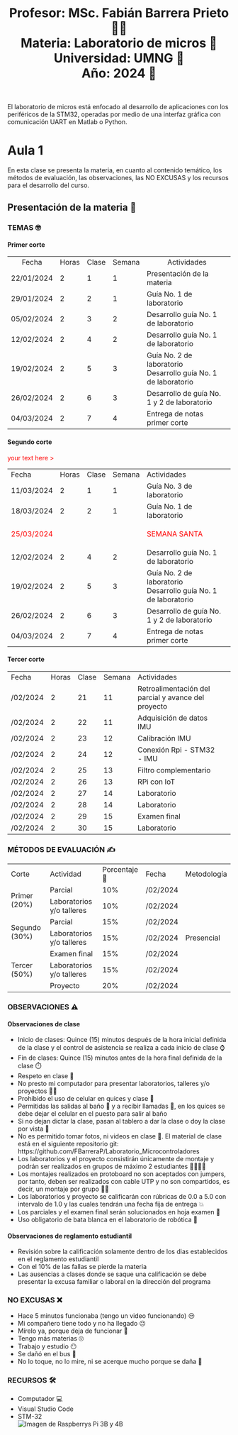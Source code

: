 <h1 align="center">Profesor: MSc. Fabián Barrera Prieto 👨‍🏫<br>
Materia: Laboratorio de micros 🏧<br>
Universidad: UMNG 🏫<br>
Año: 2024 📅</h1><br>

El laboratorio de micros está enfocado al desarrollo de aplicaciones con los periféricos de la STM32, operadas por medio de una interfaz gráfica con comunicación UART en Matlab o Python.

<h1>Aula 1</h1>

En esta clase se presenta la materia, en cuanto al contenido temático, los métodos de evaluación, las observaciones, las NO EXCUSAS y los recursos para el desarrollo del curso.

<h2>Presentación de la materia 🚀</h2>

<h3>TEMAS 🤓</h3>

<h4>Primer corte</h4>

<table>
	<tr>
		<td style="text-align:center">Fecha</td> <td style="text-align:center">Horas</td> <td style="text-align:center">Clase</td> <td style="text-align:center">Semana</td> <td style="text-align:center">Actividades</td>
	</tr>
	<tr>
		<td>22/01/2024</td> <td>2</td> <td>1</td> <td>1</td> <td>Presentación de la materia</td>
	</tr>
	<tr>
		<td>29/01/2024</td> <td>2</td> <td>2</td> <td>1</td> <td>Guía No. 1 de laboratorio</td>
	</tr>
	<tr>
		<td>05/02/2024</td> <td>2</td> <td>3</td> <td>2</td> <td>Desarrollo guía No. 1 de laboratorio</td>
	</tr>
	<tr>
		<td>12/02/2024</td> <td>2</td> <td>4</td> <td>2</td> <td>Desarrollo guía No. 1 de laboratorio</td>
	</tr>
	<tr>
		<td>19/02/2024</td> <td>2</td> <td>5</td> <td>3</td> <td>Guía No. 2 de laboratorio<br>Desarrollo guía No. 1 de laboratorio</td>
	</tr>
	<tr>
		<td>26/02/2024</td> <td>2</td> <td>6</td> <td>3</td> <td>Desarrollo de guía No. 1 y 2 de laboratorio</td><!--Semana de parciales del primer corte-->
	</tr>
	<tr>
		<td>04/03/2024</td> <td>2</td> <td>7</td> <td>4</td> <td>Entrega de notas primer corte</td>
	</tr>

</table>

<h4>Segundo corte</h4>

<span style="color:red;">your text here > </span>

<table>
	<tr>
		<td>Fecha</td> <td>Horas</td> <td>Clase</td> <td>Semana</td> <td>Actividades</td>
	</tr>
	<tr>
		<td>11/03/2024</td> <td>2</td> <td>1</td> <td>1</td> <td>Guía No. 3 de laboratorio</td>
	</tr>
	<tr>
		<td>18/03/2024</td> <td>2</td> <td>2</td> <td>1</td> <td>Guía No. 1 de laboratorio</td>
	</tr>
	<tr>
		<td><p style="color:red">25/03/2024</p></td> <td></td> <td></td> <td></td> <td><font color="red">SEMANA SANTA</font></td>
	</tr>
	<tr>
		<td>12/02/2024</td> <td>2</td> <td>4</td> <td>2</td> <td>Desarrollo guía No. 1 de laboratorio</td>
	</tr>
	<tr>
		<td>19/02/2024</td> <td>2</td> <td>5</td> <td>3</td> <td>Guía No. 2 de laboratorio<br>Desarrollo guía No. 1 de laboratorio</td>
	</tr>
	<tr>
		<td>26/02/2024</td> <td>2</td> <td>6</td> <td>3</td> <td>Desarrollo de guía No. 1 y 2 de laboratorio</td>
	</tr>
	<tr>
		<td>04/03/2024</td> <td>2</td> <td>7</td> <td>4</td> <td>Entrega de notas primer corte</td>
	</tr>

</table>

<h4>Tercer corte</h4>

<table>
	<tr>
		<td>Fecha</td>
		<td>Horas</td>
		<td>Clase</td>
		<td>Semana</td>
		<td>Actividades</td>
	</tr>
	<tr>
		<td>/02/2024</td>
		<td>2</td>
		<td>21</td>
		<td>11</td>
		<td>Retroalimentación del parcial y avance del proyecto</td>
	</tr>
	<tr>
		<td>/02/2024</td>
		<td>2</td>
		<td>22</td>
		<td>11</td>
		<td>Adquisición de datos IMU</td>
	</tr>
	<tr>
		<td>/02/2024</td>
		<td>2</td>
		<td>23</td>
		<td>12</td>
		<td>Calibración IMU</td>
	</tr>
	<tr>
		<td>/02/2024</td>
		<td>2</td>
		<td>24</td>
		<td>12</td>
		<td>Conexión Rpi - STM32 - IMU</td>
	</tr>
	<tr>
		<td>/02/2024</td>
		<td>2</td>
		<td>25</td>
		<td>13</td>
		<td>Filtro complementario</td>
	</tr>
	<tr>
		<td>/02/2024</td>
		<td>2</td>
		<td>26</td>
		<td>13</td>
		<td>RPi con IoT</td>
	</tr>
	<tr>
		<td>/02/2024</td>
		<td>2</td>
		<td>27</td>
		<td>14</td>
		<td>Laboratorio</td>
	</tr>
	<tr>
		<td>/02/2024</td>
		<td>2</td>
		<td>28</td>
		<td>14</td>
		<td>Laboratorio</td>
	</tr>
	<tr>
		<td>/02/2024</td>
		<td>2</td>
		<td>29</td>
		<td>15</td>
		<td>Examen final<td>
	</tr>
	<tr>
		<td>/02/2024</td>
		<td>2</td>
		<td>30</td>
		<td>15</td>
		<td>Laboratorio<td>
	</tr>

</table>


<h3>MÉTODOS DE EVALUACIÓN ✍️</h3>

<table>
	<tr>
		<td>Corte</td>
		<td>Actividad</td>
		<td>Porcentaje 💯</td>
		<td>Fecha</td>
		<td>Metodología</td>
	</tr>
	<tr>
		<td rowspan="2">Primer (20%)</td>
		<td>Parcial</td>
		<td>10%</td>
		<td>/02/2024</td>
		<td rowspan="7">Presencial</td>
	</tr>
	<tr>
		<td>Laboratorios y/o talleres</td>
		<td>10%</td>
		<td>/02/2024</td>
	</tr>
	<tr>
		<td rowspan="2">Segundo (30%)</td>
		<td>Parcial</td>
		<td>15%</td>
		<td>/02/2024</td>
	</tr>
	<tr>
		<td>Laboratorios y/o talleres</td>
		<td>15%</td>
		<td>/02/2024</td>
	</tr>
	<tr>
		<td rowspan="3">Tercer (50%)</td>
		<td>Examen final</td>
		<td>15%</td>
		<td>/02/2024</td>
	</tr>
	<tr>
		<td>Laboratorios y/o talleres</td>
		<td>15%</td>
		<td>/02/2024</td>
	</tr>
	<tr>
		<td>Proyecto</td>
		<td>20%</td>
		<td>/02/2024</td>
	</tr>
</table>

<h3>OBSERVACIONES ⚠️</h3>

<h4>Observaciones de clase</h4>
	<ul>
		<li> Inicio de clases: Quince (15) minutos después de la hora inicial definida de la clase y el control de asistencia se realiza a cada inicio de clase ⌚</li>
		<li> Fin de clases: Quince (15) minutos antes de la hora final definida de la clase ⏱️</li>
		<li> Respeto en clase 🤝</li>
		<li> No presto mi computador para presentar laboratorios, talleres y/o proyectos 🤦‍♂️</li>
		<li> Prohibido el uso de celular en quices y clase 📵</li>
		<li> Permitidas las salidas al baño 🚻 y a recibir llamadas 📲, en los quices se debe dejar el celular en el puesto para salir al baño</li>
		<li> Si no dejan dictar la clase, pasan al tablero a dar la clase o doy la clase por vista 😤</li>
		<li> No es permitido tomar fotos, ni videos en clase 📵. El material de clase está en el siguiente repositorio git: https://github.com/FBarreraP/Laboratorio_Microcontroladores </li>
		<li> Los laboratorios y el proyecto consistirán únicamente de montaje y podrán ser realizados en grupos de máximo 2 estudiantes 🧍‍♂️🧍‍♀️</li>
		<li> Los montajes realizados en protoboard no son aceptados con jumpers, por tanto, deben ser realizados con cable UTP y no son compartidos, es decir, un montaje por grupo 🤷‍♂️</li>
		<li> Los laboratorios y proyecto se calificarán con rúbricas de 0.0 a 5.0 con intervalo de 1.0 y las cuales tendrán una fecha fija de entrega 💥</li> 
		<li> Los parciales y el examen final serán solucionados en hoja examen 📄</li> 
		<li> Uso obligatorio de bata blanca en el laboratorio de robótica 🥼</li>
	</ul>

<h4>Observaciones de reglamento estudiantil</h4>
<ul>
	<li> Revisión sobre la calificación solamente dentro de los dias establecidos en el reglamento estudiantil </li>
	<li> Con el 10% de las fallas se pierde la materia</li>
	<li> Las ausencias a clases donde se saque una calificación se debe presentar la excusa familiar o laboral en la dirección del programa</li>
</ul>

<h3>NO EXCUSAS ❌</h3>

<ul>
	<li> Hace 5 minutos funcionaba (tengo un video funcionando) 😒</li>
	<li> Mi compañero tiene todo y no ha llegado 😐</li>
	<li> Mírelo ya, porque deja de funcionar 🤨</li>
	<li> Tengo más materias 🙄</li>
	<li> Trabajo y estudio 😶</li>
	<li> Se dañó en el bus 🤔</li>
	<li> No lo toque, no lo mire, ni se acerque mucho porque se daña 🤨</li>
</ul>


<h3>RECURSOS 🛠️</h3>

<ul>
	<li> Computador 💻</li>
	<li> Visual Studio Code</li>
	<li> STM-32</li>
	<img src="https://www.codeinsideout.com/blog/stm32/stm32-nucleo-boards.png" alt="Imagen de Raspberrys Pi 3B y 4B" caption="Hola"/>
</ul>